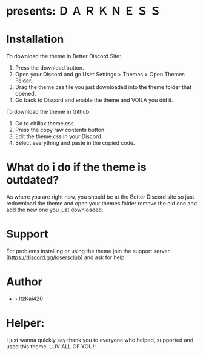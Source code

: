 #  presents:   Ｄ Ａ Ｒ Ｋ Ｎ Ｅ Ｓ Ｓ


# Installation
To download the theme in Better Discord Site:
1. Press the download button.
2. Open your Discord and go User Settings > Themes > Open Themes Folder.
3. Drag the theme.css file you just downloaded into the theme folder that opened.
4. Go back to Discord and enable the theme and VOILA you did it.

To download the theme in Github:
1. Go to chillax.theme.css
2. Press the copy raw contents button.
3. Edit the theme.css in your Discord.
4. Select everything and paste in the copied code.



# What do i do if the theme is outdated?
As where you are right now, you should be at the Better Discord site so just redownload the theme and open your themes folder remove the old one and add the new one you just downloaded.

# Support
For problems installing or using the theme join the support server [https://discord.gg/losersclub] and ask for help.




# Author
- › ItzKai420
# Helper:


I just wanna quickly say thank you to everyone who helped, supported and used this theme. LUV ALL OF YOU!!
